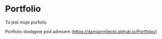 # Portfolio
To jest moje porfolio

Portfolio dostępne pod adresem (https://damianmilecki.github.io/Portfolio/)
